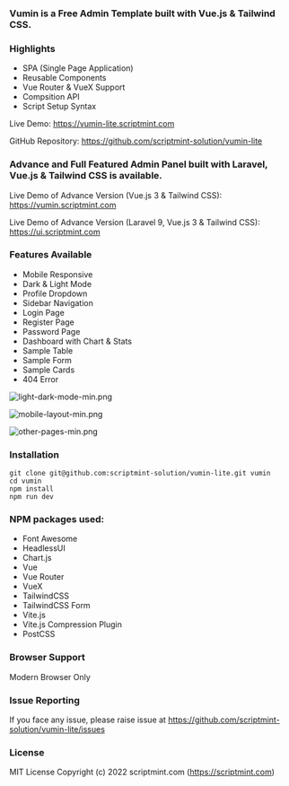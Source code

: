 ### Vumin is a Free Admin Template built with Vue.js & Tailwind CSS.

### Highlights
- SPA (Single Page Application)
- Reusable Components
- Vue Router & VueX Support
- Compsition API
- Script Setup Syntax

Live Demo: https://vumin-lite.scriptmint.com

GitHub Repository: https://github.com/scriptmint-solution/vumin-lite

### Advance and Full Featured Admin Panel built with Laravel, Vue.js & Tailwind CSS is available.

Live Demo of Advance Version (Vue.js 3 & Tailwind CSS): https://vumin.scriptmint.com

Live Demo of Advance Version (Laravel 9, Vue.js 3 & Tailwind CSS): https://ui.scriptmint.com

### Features Available
- Mobile Responsive
- Dark & Light Mode
- Profile Dropdown
- Sidebar Navigation
- Login Page
- Register Page
- Password Page
- Dashboard with Chart & Stats
- Sample Table
- Sample Form
- Sample Cards
- 404 Error

![light-dark-mode-min.png](https://cdn.hashnode.com/res/hashnode/image/upload/v1644129450770/bJhmku7PI.png)

![mobile-layout-min.png](https://cdn.hashnode.com/res/hashnode/image/upload/v1644129459013/VxzkpjIEH.png)

![other-pages-min.png](https://cdn.hashnode.com/res/hashnode/image/upload/v1644129464520/e84RggkEY.png)

### Installation

```
git clone git@github.com:scriptmint-solution/vumin-lite.git vumin
cd vumin
npm install
npm run dev
```

### NPM packages used:
- Font Awesome
- HeadlessUI
- Chart.js
- Vue
- Vue Router
- VueX
- TailwindCSS
- TailwindCSS Form
- Vite.js
- Vite.js Compression Plugin
- PostCSS

### Browser Support
Modern Browser Only

### Issue Reporting
If you face any issue, please raise issue at https://github.com/scriptmint-solution/vumin-lite/issues

### License
MIT License
Copyright (c) 2022 scriptmint.com (https://scriptmint.com)
